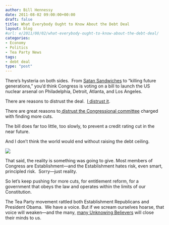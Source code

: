 ```yaml
---
author: Bill Hennessy
date: 2011-08-02 09:00:00+00:00
draft: false
title: What Everybody Ought to Know About the Debt Deal
layout: blog
#url: e/2011/08/02/what-everybody-ought-to-know-about-the-debt-deal/
categories:
- Economy
- Politics
- Tea Party News
tags:
- debt deal
type: "post"
---
```


There’s hysteria on both sides.  From [Satan Sandwiches](https://blogs.abcnews.com/thenote/2011/08/meat-sweet-or-debt-deal-the-mystery-of-the-satan-sandwich.html) to “killing future generations,” you’d think Congress is voting on a bill to launch the US nuclear arsenal on Philadelphia, Detroit, Atlanta, and Los Angeles.

There are reasons to distrust the deal.  [I distrust it](https://hennessysview.com/limited-government/5-things-to-question-about-debt-deal/).

There are great reasons to[ distrust the Congressional committee](https://blog.al.com/sweethome/2011/08/sen_jeff_sessions_announces_on.html) charged with finding more cuts.

The bill does far too little, too slowly, to prevent a credit rating cut in the near future.

And I don’t think the world would end without raising the debt ceiling.

![](https://19015-hennessysview.hennessysview.com/wp-content/uploads/2011/08/washington-valley-forge-300x154.jpg)


That said, the reality is something was going to give. Most members of Congress are Establishment—and the Establishment hates risk, even smart, principled risk.  Sorry—just reality.

So let’s keep pushing for more cuts, for entitlement reform, for a government that obeys the law and operates within the limits of our Constitution.

The Tea Party movement rattled both Establishment Republicans and President Obama.  We have a voice. But if we scream ourselves hoarse, that voice will weaken—and the many, [many Unknowing Believers](https://hennessysview.com/tea-party/unknowing-believers/) will close their minds to us.
